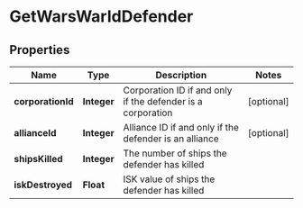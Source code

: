 
# GetWarsWarIdDefender

## Properties
Name | Type | Description | Notes
------------ | ------------- | ------------- | -------------
**corporationId** | **Integer** | Corporation ID if and only if the defender is a corporation |  [optional]
**allianceId** | **Integer** | Alliance ID if and only if the defender is an alliance |  [optional]
**shipsKilled** | **Integer** | The number of ships the defender has killed | 
**iskDestroyed** | **Float** | ISK value of ships the defender has killed | 



